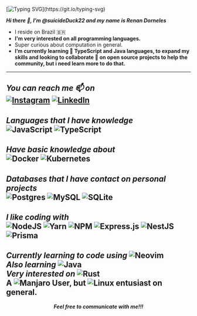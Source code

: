 [![Typing SVG](https://readme-typing-svg.herokuapp.com/?lines=Hello+World!)](https://git.io/typing-svg)


  **_Hi there 👋, I’m @suicideDuck22 and my name is Renan Dorneles_**

  - I reside on Brazil 🇧🇷
  - **I'm very interested on all programming languages.**
  - Super curious about computation in general.
  - **I’m currently learning 🌱 TypeScript and Java languages, to expand my skills and 
  looking to collaborate 💞️ on open source projects to help the community, but i need learn more to do that.**
  ---
  _You can reach me 📫 on_
  <br>
    [![Instagram](https://img.shields.io/badge/Instagram-%23E4405F.svg?style=for-the-badge&logo=Instagram&logoColor=white)](https://www.instagram.com/renan_dorneles.jpg/) 
    [![LinkedIn](https://img.shields.io/badge/linkedin-%230077B5.svg?style=for-the-badge&logo=linkedin&logoColor=white)](https://www.linkedin.com/in/renan-dorneles-schuquel-76810a179/)
  ---
  _Languages that I have knowledge_
  <br>
  ![JavaScript](https://img.shields.io/badge/javascript-%23323330.svg?style=for-the-badge&logo=javascript&logoColor=%23F7DF1E)
  ![TypeScript](https://img.shields.io/badge/typescript-%23007ACC.svg?style=for-the-badge&logo=typescript&logoColor=white)
  ---
  _Have basic knowledge about_
  <br>
  ![Docker](https://img.shields.io/badge/docker-%230db7ed.svg?style=for-the-badge&logo=docker&logoColor=white)
  ![Kubernetes](https://img.shields.io/badge/kubernetes-%23326ce5.svg?style=for-the-badge&logo=kubernetes&logoColor=white)
  ---
  _Databases that I have contact on personal projects_
  <br>
  ![Postgres](https://img.shields.io/badge/postgres-%23316192.svg?style=for-the-badge&logo=postgresql&logoColor=white)
  ![MySQL](https://img.shields.io/badge/mysql-%2300f.svg?style=for-the-badge&logo=mysql&logoColor=white)
  ![SQLite](https://img.shields.io/badge/sqlite-%2307405e.svg?style=for-the-badge&logo=sqlite&logoColor=white)
  ---
  _I like coding with_
   <br>
    ![NodeJS](https://img.shields.io/badge/node.js-6DA55F?style=for-the-badge&logo=node.js&logoColor=white)
    ![Yarn](https://img.shields.io/badge/yarn-%232C8EBB.svg?style=for-the-badge&logo=yarn&logoColor=white)
    ![NPM](https://img.shields.io/badge/NPM-%23000000.svg?style=for-the-badge&logo=npm&logoColor=white)
    ![Express.js](https://img.shields.io/badge/express.js-%23404d59.svg?style=for-the-badge&logo=express&logoColor=%2361DAFB)
    ![NestJS](https://img.shields.io/badge/nestjs-%23E0234E.svg?style=for-the-badge&logo=nestjs&logoColor=white)
    ![Prisma](https://img.shields.io/badge/Prisma-3982CE?style=for-the-badge&logo=Prisma&logoColor=white)
  ---
  _Currently learning to code using_ ![Neovim](https://img.shields.io/badge/NeoVim-%2357A143.svg?&style=for-the-badge&logo=neovim&logoColor=white)
  <br>
  _Also learning_ ![Java](https://img.shields.io/badge/java-%23ED8B00.svg?style=for-the-badge&logo=java&logoColor=white)
  <br>
  _Very interested on_ ![Rust](https://img.shields.io/badge/rust-%23000000.svg?style=for-the-badge&logo=rust&logoColor=white)
  <br>
  A ![Manjaro](https://img.shields.io/badge/Manjaro-35BF5C?style=for-the-badge&logo=Manjaro&logoColor=white) User, but ![Linux](https://img.shields.io/badge/Linux-FCC624?style=for-the-badge&logo=linux&logoColor=black) entusiast on general.
  ---
  <p align="center">
    <strong>
      <i>
        Feel free to communicate with me!!!
      </i>
    </strong>
  </p>
